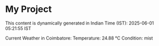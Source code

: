 # My Project

This content is dynamically generated in Indian Time (IST): 2025-06-01 05:21:55 IST


Current Weather in Coimbatore:
Temperature: 24.88 °C
Condition: mist
